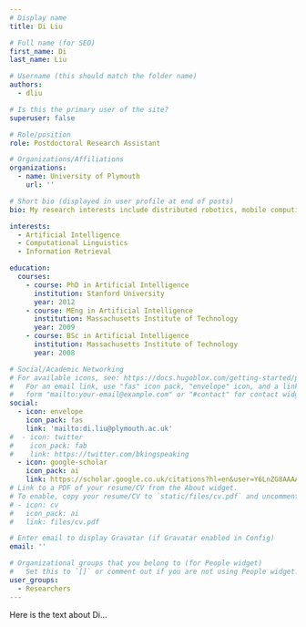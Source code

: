 ```yaml
---
# Display name
title: Di Liu

# Full name (for SEO)
first_name: Di
last_name: Liu

# Username (this should match the folder name)
authors:
  - dliu

# Is this the primary user of the site?
superuser: false

# Role/position
role: Postdoctoral Research Assistant

# Organizations/Affiliations
organizations:
  - name: University of Plymouth
    url: ''

# Short bio (displayed in user profile at end of posts)
bio: My research interests include distributed robotics, mobile computing and programmable matter.

interests:
  - Artificial Intelligence
  - Computational Linguistics
  - Information Retrieval

education:
  courses:
    - course: PhD in Artificial Intelligence
      institution: Stanford University
      year: 2012
    - course: MEng in Artificial Intelligence
      institution: Massachusetts Institute of Technology
      year: 2009
    - course: BSc in Artificial Intelligence
      institution: Massachusetts Institute of Technology
      year: 2008

# Social/Academic Networking
# For available icons, see: https://docs.hugoblox.com/getting-started/page-builder/#icons
#   For an email link, use "fas" icon pack, "envelope" icon, and a link in the
#   form "mailto:your-email@example.com" or "#contact" for contact widget.
social:
  - icon: envelope
    icon_pack: fas
    link: 'mailto:di.liu@plymouth.ac.uk'
#  - icon: twitter
#    icon_pack: fab
#    link: https://twitter.com/bkingspeaking
  - icon: google-scholar
    icon_pack: ai
    link: https://scholar.google.co.uk/citations?hl=en&user=Y6LnZG8AAAAJ
# Link to a PDF of your resume/CV from the About widget.
# To enable, copy your resume/CV to `static/files/cv.pdf` and uncomment the lines below.
# - icon: cv
#   icon_pack: ai
#   link: files/cv.pdf

# Enter email to display Gravatar (if Gravatar enabled in Config)
email: ''

# Organizational groups that you belong to (for People widget)
#   Set this to `[]` or comment out if you are not using People widget.
user_groups:
  - Researchers
---
```


Here is the text about Di...